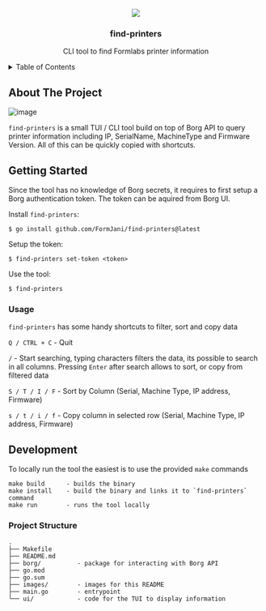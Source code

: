 <!-- PROJECT LOGO -->
<br />
<div align="center">
  <img src="https://github.com/user-attachments/assets/6a9948cc-1ab0-4ab7-be09-e2498def5cc9"/>


  <h3 align="center">find-printers</h3>

  <p align="center">
    CLI tool to find Formlabs printer information
    <br />
  </p>
</div>



<!-- TABLE OF CONTENTS -->
<details>
  <summary>Table of Contents</summary>
  <ol>
    <li>
      <a href="#about-the-project">About The Project</a>
    </li>
    <li>
      <a href="#getting-started">Getting Started</a>
      <ul>
        <li>
        <a href="#usage">Usage</a>
        </li>
      </ul>
    </li>
    <li><a href="#development">Development</a></li>
    <li><a href="#project-structure">Project Structure</a></li>
  </ol>
</details>



<!-- ABOUT THE PROJECT -->
## About The Project

![image](https://github.com/user-attachments/assets/3a210419-f1d4-4529-a94f-31552d916ee8)


`find-printers` is a small TUI / CLI tool build on top of Borg API to query printer information including IP, SerialName, MachineType and Firmware Version. All of this can be quickly copied with shortcuts.


## Getting Started

Since the tool has no knowledge of Borg secrets, it requires to first setup a Borg authentication token. The token can be aquired from Borg UI.

Install `find-printers`:
```
$ go install github.com/FormJani/find-printers@latest
```

Setup the token:
```
$ find-printers set-token <token>
```

Use the tool:
```
$ find-printers
```

### Usage
`find-printers` has some handy shortcuts to filter, sort and copy data

`Q / CTRL + C`  - Quit

`/` - Start searching, typing characters filters the data, its possible to search in all columns. Pressing `Enter` after search allows to sort, or copy from filtered data

`S / T / I / F` - Sort by Column (Serial, Machine Type, IP address, Firmware)

`s / t / i / f` - Copy column in selected row (Serial, Machine Type, IP address, Firmware)

## Development

To locally run the tool the easiest is to use the provided `make` commands
```
make build      - builds the binary
make install    - build the binary and links it to `find-printers` command
make run        - runs the tool locally
```


### Project Structure
```
.
├── Makefile
├── README.md
├── borg/          - package for interacting with Borg API
├── go.mod
├── go.sum
├── images/        - images for this README
├── main.go        - entrypoint
└── ui/            - code for the TUI to display information
```
